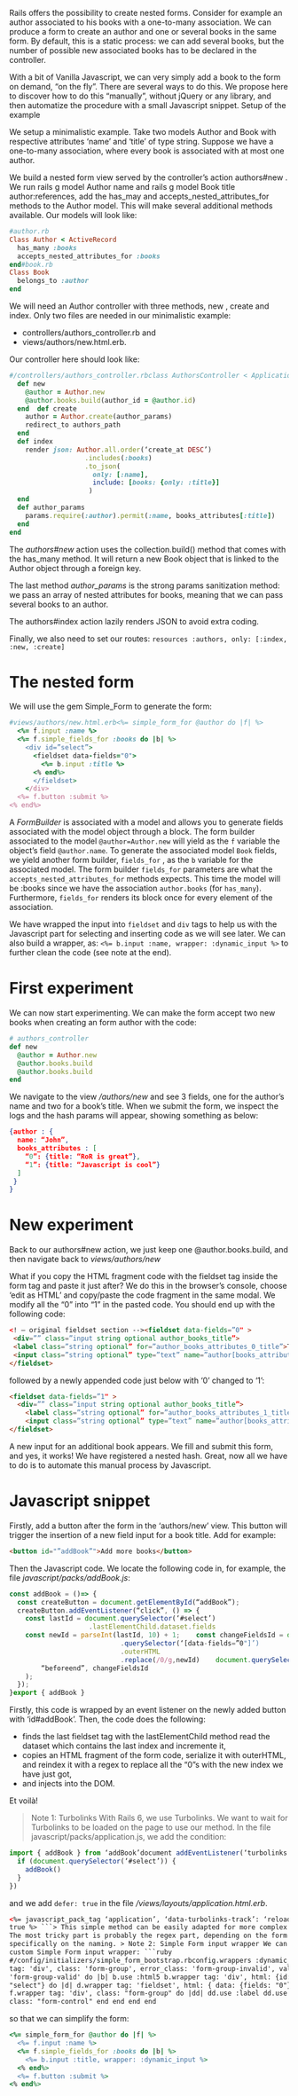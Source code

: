 Rails offers the possibility to create nested forms. Consider for example an author associated to his books with a one-to-many association. We can produce a form to create an author and one or several books in the same form. By default, this is a static process: we can add several books, but the number of possible new associated books has to be declared in the controller.

With a bit of Vanilla Javascript, we can very simply add a book to the form on demand, “on the fly”. There are several ways to do this. We propose here to discover how to do this “manually”, without jQuery or any library, and then automatize the procedure with a small Javascript snippet.
Setup of the example

We setup a minimalistic example. Take two models Author and Book with respective attributes ‘name’ and ‘title’ of type string. Suppose we have a one-to-many association, where every book is associated with at most one author.

We build a nested form view served by the controller’s action authors#new . We run rails g model Author name and rails g model Book title author:references, add the has_may and accepts_nested_attributes_for methods to the Author model. This will make several additional methods available. Our models will look like:

```ruby
#author.rb
Class Author < ActiveRecord
  has_many :books
  accepts_nested_attributes_for :books
end#book.rb
Class Book
  belongs_to :author
end
```

We will need an Author controller with three methods, new , create and index. Only two files are needed in our minimalistic example:

- controllers/authors_controller.rb and
- views/authors/new.html.erb.

Our controller here should look like:

```ruby
#/controllers/authors_controller.rbclass AuthorsController < ApplicationController
  def new
    @author = Author.new
    @author.books.build(author_id = @author.id)
  end  def create
    author = Author.create(author_params)
    redirect_to authors_path
  end
  def index
    render json: Author.all.order(‘create_at DESC’)
                   .includes(:books)
                   .to_json(
                     only: [:name],
                     include: [books: {only: :title}]
                    )
  end
  def author_params
    params.require(:author).permit(:name, books_attributes[:title])
  end
end
```

The _authors#new_ action uses the collection.build() method that comes with the has_many method. It will return a new Book object that is linked to the Author object through a foreign key.

The last method _author_params_ is the strong params sanitization method: we pass an array of nested attributes for books, meaning that we can pass several books to an author.

The authors#index action lazily renders JSON to avoid extra coding.

Finally, we also need to set our routes: `resources :authors, only: [:index, :new, :create]`

# The nested form

We will use the gem Simple_Form to generate the form:

```ruby
#views/authors/new.html.erb<%= simple_form_for @author do |f| %>
  <%= f.input :name %>
  <%= f.simple_fields_for :books do |b| %>
    <div id=”select”>
      <fieldset data-fields="0">
        <%= b.input :title %>
      <% end%>
      </fieldset>
    </div>
  <%= f.button :submit %>
<% end%>
```

A _FormBuilder_ is associated with a model and allows you to generate fields associated with the model object through a block. The form builder associated to the model `@author=Author.new` will yield as the `f` variable the object’s field `@author.name`. To generate the associated model `Book` fields, we yield another form builder, `fields_for` , as the `b` variable for the associated model. The form builder `fields_for` parameters are what the `accepts_nested_attributes_for` methods expects. This time the model will be :books since we have the association `author.books` (for `has_many`). Furthermore, `fields_for` renders its block once for every element of the association.

We have wrapped the input into `fieldset` and `div` tags to help us with the Javascript part for selecting and inserting code as we will see later. We can also build a wrapper, as: `<%= b.input :name, wrapper: :dynamic_input %>` to further clean the code (see note at the end).

# First experiment

We can now start experimenting. We can make the form accept two new books when creating an form author with the code:

```ruby
# authors_controller
def new
  @author = Author.new
  @author.books.build
  @author.books.build
end
```

We navigate to the view _/authors/new_ and see 3 fields, one for the author’s name and two for a book’s title. When we submit the form, we inspect the logs and the hash params will appear, showing something as below:

```json
{author : {
  name: “John”,
  books_attributes : [
    “0”: {title: “RoR is great”},
    “1”: {title: “Javascript is cool”}
  ]
 }
}
```

# New experiment

Back to our authors#new action, we just keep one @author.books.build, and then navigate back to _views/authors/new_

What if you copy the HTML fragment code with the fieldset tag inside the form tag and paste it just after? We do this in the browser’s console, choose ‘edit as HTML’ and copy/paste the code fragment in the same modal. We modify all the “0” into “1” in the pasted code. You should end up with the following code:

```html
<! — original fieldset section --><fieldset data-fields=”0" >
 <div=”” class=”input string optional author_books_title”>
 <label class=”string optional” for=”author_books_attributes_0_title”>Title</label>
 <input class=”string optional” type=”text” name=”author[books_attributes][0][title]” id=”author_books_attributes_0_title”>
</fieldset>
```

followed by a newly appended code just below with ‘0’ changed to ‘1’:

```html
<fieldset data-fields=”1" >
  <div=”” class=”input string optional author_books_title”>
    <label class=”string optional” for=”author_books_attributes_1_title”>Title</label>
    <input class=”string optional” type=”text” name=”author[books_attributes][1][title]” id=”author_books_attributes_1_title”>
</fieldset>
```

A new input for an additional book appears. We fill and submit this form, and yes, it works! We have registered a nested hash. Great, now all we have to do is to automate this manual process by Javascript.

# Javascript snippet

Firstly, add a button after the form in the ‘authors/new’ view. This button will trigger the insertion of a new field input for a book title. Add for example:

```html
<button id="”addBook”">Add more books</button>
```

Then the Javascript code. We locate the following code in, for example, the file _javascript/packs/addBook.js_:

```js
const addBook = ()=> {
  const createButton = document.getElementById(“addBook”);
  createButton.addEventListener(“click”, () => {
    const lastId = document.querySelector(‘#select’)
                    .lastElementChild.dataset.fields
    const newId = parseInt(lastId, 10) + 1;    const changeFieldsId = document
                            .querySelector(‘[data-fields=”0"]’)
                            .outerHTML
                            .replace(/0/g,newId)    document.querySelector(“#select”).insertAdjacentHTML(
        “beforeend”, changeFieldsId
    );
  });
}export { addBook }
```

Firstly, this code is wrapped by an event listener on the newly added button with ‘id#addBook’. Then, the code does the following:

- finds the last fieldset tag with the lastElementChild method read the dataset which contains the last index and incremente it,
- copies an HTML fragment of the form code, serialize it with outerHTML, and reindex it with a regex to replace all the “0”s with the new index we have just got,
- and injects into the DOM.

Et voilà!

> Note 1: Turbolinks
> With Rails 6, we use Turbolinks. We want to wait for Turbolinks to be loaded on the page to use our method. In the file javascript/packs/application.js, we add the condition:

```js
import { addBook } from ‘addBook’document addEventListener(‘turbolinks:load’, ()=> {
  if (document.querySelector(‘#select’)) {
    addBook()
  }
})
```

and we add `defer: true` in the file _/views/layouts/application.html.erb_.

````html
<%= javascript_pack_tag ‘application’, ‘data-turbolinks-track’: ‘reload’, defer:
true %> ```> This simple method can be easily adapted for more complex forms.
The most tricky part is probably the regex part, depending on the form and more
specifically on the naming. > Note 2: Simple Form input wrapper We can create a
custom Simple Form input wrapper: ```ruby
#/config/initializers/simple_form_bootstrap.rbconfig.wrappers :dynamic_input,
tag: 'div', class: 'form-group', error_class: 'form-group-invalid', valid_class:
'form-group-valid' do |b| b.use :html5 b.wrapper tag: 'div', html: {id:
"select"} do |d| d.wrapper tag: 'fieldset', html: { data: {fields: "0"}} do |f|
f.wrapper tag: 'div', class: "form-group" do |dd| dd.use :label dd.use :input,
class: "form-control" end end end end
````

so that we can simplify the form:

```ruby
<%= simple_form_for @author do |f| %>
  <%= f.input :name %>
  <%= f.simple_fields_for :books do |b| %>
    <%= b.input :title, wrapper: :dynamic_input %>
  <% end%>
  <%= f.button :submit %>
<% end%>
```
